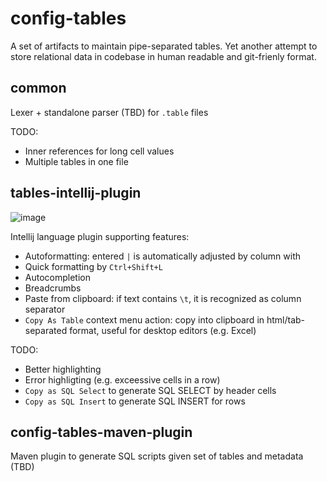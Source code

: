 # config-tables

A set of artifacts to maintain pipe-separated tables. Yet another attempt to store relational data in codebase in human readable and git-frienly format.
## common
Lexer + standalone parser (TBD) for `.table` files

TODO: 
- Inner references for long cell values
- Multiple tables in one file

## tables-intellij-plugin
![image](https://github.com/Salauyou/config-tables/assets/7059765/3047ee31-90d4-4d4d-976c-3153609bc44b)

Intellij language plugin supporting features:
- Autoformatting: entered `|` is automatically adjusted by column with
- Quick formatting by `Ctrl+Shift+L`
- Autocompletion
- Breadcrumbs
- Paste from clipboard: if text contains `\t`, it is recognized as column separator
- `Copy As Table` context menu action: copy into clipboard in html/tab-separated format, useful for desktop editors (e.g. Excel)

TODO:
- Better highlighting
- Error highligting (e.g. exceessive cells in a row)
- `Copy as SQL Select` to generate SQL SELECT by header cells
- `Copy as SQL Insert` to generate SQL INSERT for rows

## config-tables-maven-plugin
Maven plugin to generate SQL scripts given set of tables and metadata (TBD)

